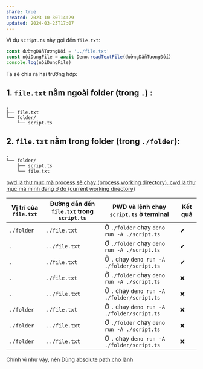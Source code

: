 ```yaml
---
share: true
created: 2023-10-30T14:29
updated: 2024-03-23T17:07
---
```


Ví dụ `script.ts` này gọi đến `file.txt`:
```ts
const đườngDẫnTươngĐối = '../file.txt'
const nộiDungFile = await Deno.readTextFile(đườngDẫnTươngĐối)
console.log(nộiDungFile)
```
Ta sẽ chia ra hai trường hợp:
## 1. `file.txt` nằm ngoài folder (trong `.`) :
```
. 
├── file.txt 
└── folder/ 
	└── script.ts
```
## 2. `file.txt` nằm trong folder (trong `./folder`):
```
. 
└── folder/ 
	├── script.ts 
	└── file.txt
```
[pwd là thư mục mà process sẽ chạy (process working directory). cwd là thư mục mà mình đang ở đó (current working directory)](./pwd%20l%C3%A0%20th%C6%B0%20m%E1%BB%A5c%20m%C3%A0%20process%20s%E1%BA%BD%20ch%E1%BA%A1y%20(process%20working%20directory).%20cwd%20l%C3%A0%20th%C6%B0%20m%E1%BB%A5c%20m%C3%A0%20m%C3%ACnh%20%C4%91ang%20%E1%BB%9F%20%C4%91%C3%B3%20(current%20working%20directory).md)

| Vị trí của `file.txt` | Đường dẫn đến `file.txt` trong `script.ts` | PWD và lệnh chạy `script.ts` ở terminal     | Kết quả |
| --------------------- | ------------------------------------------ | ------------------------------------------- | ------- |
| `./folder`            | `./file.txt`                               | Ở `./folder` chạy `deno run -A ./script.ts` | ✔       |
| `.`                   | `../file.txt`                              | Ở `./folder` chạy `deno run -A ./script.ts` | ✔       |
| `.`                   | `./file.txt`                               | Ở `.` chạy `deno run -A ./folder/script.ts` | ✔       |
| `.`                   | `./file.txt`                               | Ở `./folder` chạy `deno run -A ./script.ts` | ❌      |
| `.`                   | `../file.txt`                              | Ở `.` chạy `deno run -A ./folder/script.ts` | ❌      |
| `./folder`            | `./file.txt`                               | Ở `.` chạy `deno run -A ./folder/script.ts` | ❌      |
| `./folder`            | `../file.txt`                              | Ở `./folder` chạy `deno run -A ./script.ts` | ❌      |
| `./folder`            | `../file.txt`                              | Ở `.` chạy `deno run -A ./folder/script.ts` | ❌      |

Chính vì như vậy, nên [Dùng absolute path cho lành](D%C3%B9ng%20absolute%20path%20cho%20l%C3%A0nh.md)